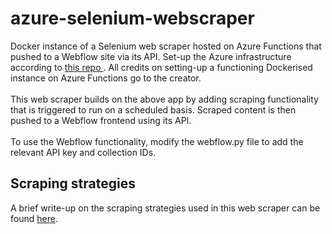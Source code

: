 # azure-selenium-webscraper
Docker instance of a Selenium web scraper hosted on Azure Functions that pushed to a Webflow site via its API.
Set-up the Azure infrastructure according to <a href="https://github.com/rebremer/azure-function-selenium"> this repo </a>. All credits on setting-up a functioning Dockerised instance on Azure Functions go to the creator.
<br><br>
This web scraper builds on the above app by adding scraping functionality that is triggered to run on a scheduled basis. Scraped content is then pushed to a Webflow frontend using its API.
<br><br>
To use the Webflow functionality, modify the webflow.py file to add the relevant API key and collection IDs.

## Scraping strategies
A brief write-up on the scraping strategies used in this web scraper can be found <a href="https://shawntcytan.medium.com/web-scraping-strategies-for-selenium-python-dbca1ae81bd0">here</a>.
